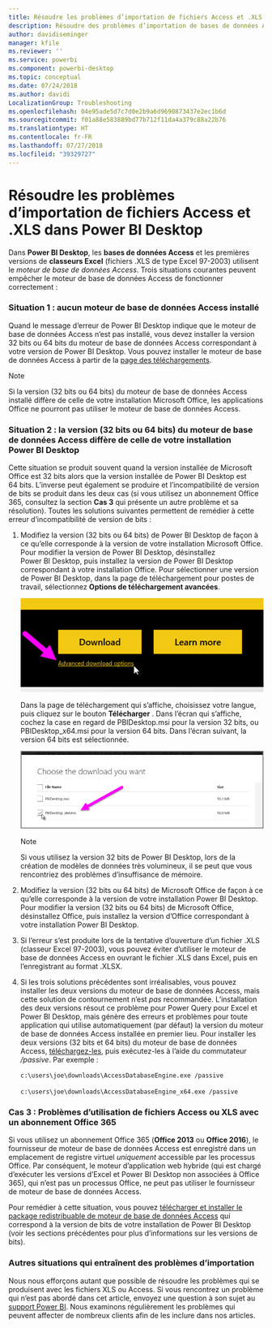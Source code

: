 ```yaml
---
title: Résoudre les problèmes d’importation de fichiers Access et .XLS dans Power BI Desktop
description: Résoudre des problèmes d’importation de bases de données Access et de feuilles de calcul .XLS dans Power BI Desktop et Power Query
author: davidiseminger
manager: kfile
ms.reviewer: ''
ms.service: powerbi
ms.component: powerbi-desktop
ms.topic: conceptual
ms.date: 07/24/2018
ms.author: davidi
LocalizationGroup: Troubleshooting
ms.openlocfilehash: 04e95ade5d7c7d0e2b9a6d9690873437e2ec1b6d
ms.sourcegitcommit: f01a88e583889bd77b712f11da4a379c88a22b76
ms.translationtype: HT
ms.contentlocale: fr-FR
ms.lasthandoff: 07/27/2018
ms.locfileid: "39329727"
---
```

# <a name="resolve-issues-importing-access-and-xls-files-in-power-bi-desktop"></a>Résoudre les problèmes d’importation de fichiers Access et .XLS dans Power BI Desktop
Dans **Power BI Desktop**, les **bases de données Access** et les premières versions de **classeurs Excel** (fichiers .XLS de type Excel 97-2003) utilisent le *moteur de base de données Access*. Trois situations courantes peuvent empêcher le moteur de base de données Access de fonctionner correctement :

### <a name="situation-1-no-access-database-engine-installed"></a>Situation 1 : aucun moteur de base de données Access installé
Quand le message d’erreur de Power BI Desktop indique que le moteur de base de données Access n’est pas installé, vous devez installer la version 32 bits ou 64 bits du moteur de base de données Access correspondant à votre version de Power BI Desktop. Vous pouvez installer le moteur de base de données Access à partir de la [page des téléchargements](http://www.microsoft.com/en-us/download/details.aspx?id=13255).

>[!NOTE]
>Si la version (32 bits ou 64 bits) du moteur de base de données Access installé diffère de celle de votre installation Microsoft Office, les applications Office ne pourront pas utiliser le moteur de base de données Access.

### <a name="situation-2-the-access-database-engine-bit-version-32-bit-or-64-bit-is-different-from-your-power-bi-desktop-bit-version"></a>Situation 2 : la version (32 bits ou 64 bits) du moteur de base de données Access diffère de celle de votre installation Power BI Desktop
Cette situation se produit souvent quand la version installée de Microsoft Office est 32 bits alors que la version installée de Power BI Desktop est 64 bits. L’inverse peut également se produire et l’incompatibilité de version de bits se produit dans les deux cas (si vous utilisez un abonnement Office 365, consultez la section **Cas 3** qui présente un autre problème et sa résolution). Toutes les solutions suivantes permettent de remédier à cette erreur d’incompatibilité de version de bits :

1. Modifiez la version (32 bits ou 64 bits) de Power BI Desktop de façon à ce qu’elle corresponde à la version de votre installation Microsoft Office. Pour modifier la version de Power BI Desktop, désinstallez Power BI Desktop, puis installez la version de Power BI Desktop correspondant à votre installation Office. Pour sélectionner une version de Power BI Desktop, dans la page de téléchargement pour postes de travail, sélectionnez **Options de téléchargement avancées**.
   
   ![](media/desktop-access-database-errors/desktop-access-errors-1.png)
   
   Dans la page de téléchargement qui s’affiche, choisissez votre langue, puis cliquez sur le bouton **Télécharger** . Dans l’écran qui s’affiche, cochez la case en regard de PBIDesktop.msi pour la version 32 bits, ou PBIDesktop_x64.msi pour la version 64 bits. Dans l’écran suivant, la version 64 bits est sélectionnée.
   
   ![](media/desktop-access-database-errors/desktop-access-errors-2.png)
   
   >[!NOTE]
   >Si vous utilisez la version 32 bits de Power BI Desktop, lors de la création de modèles de données très volumineux, il se peut que vous rencontriez des problèmes d’insuffisance de mémoire.
2. Modifiez la version (32 bits ou 64 bits) de Microsoft Office de façon à ce qu’elle corresponde à la version de votre installation Power BI Desktop. Pour modifier la version (32 bits ou 64 bits) de Microsoft Office, désinstallez Office, puis installez la version d’Office correspondant à votre installation Power BI Desktop.
3. Si l’erreur s’est produite lors de la tentative d’ouverture d’un fichier .XLS (classeur Excel 97-2003), vous pouvez éviter d’utiliser le moteur de base de données Access en ouvrant le fichier .XLS dans Excel, puis en l’enregistrant au format .XLSX.
4. Si les trois solutions précédentes sont irréalisables, vous pouvez installer les deux versions du moteur de base de données Access, mais cette solution de contournement n’est *pas* recommandée. L’installation des deux versions résout ce problème pour Power Query pour Excel et Power BI Desktop, mais génère des erreurs et problèmes pour toute application qui utilise automatiquement (par défaut) la version du moteur de base de données Access installée en premier lieu. Pour installer les deux versions (32 bits et 64 bits) du moteur de base de données Access, [téléchargez-les](http://www.microsoft.com/en-us/download/details.aspx?id=13255), puis exécutez-les à l’aide du commutateur */passive*. Par exemple :
   
       c:\users\joe\downloads\AccessDatabaseEngine.exe /passive
   
       c:\users\joe\downloads\AccessDatabaseEngine_x64.exe /passive

### <a name="situation-3-trouble-using-access-or-xls-files-with-an-office-365-subscription"></a>Cas 3 : Problèmes d’utilisation de fichiers Access ou XLS avec un abonnement Office 365
Si vous utilisez un abonnement Office 365 (**Office 2013** ou **Office 2016**), le fournisseur de moteur de base de données Access est enregistré dans un emplacement de registre virtuel *uniquement* accessible par les processus Office. Par conséquent, le moteur d’application web hybride (qui est chargé d’exécuter les versions d’Excel et Power BI Desktop non associées à Office 365), qui n’est pas un processus Office, ne peut pas utiliser le fournisseur de moteur de base de données Access.

Pour remédier à cette situation, vous pouvez [télécharger et installer le package redistribuable de moteur de base de données Access](http://www.microsoft.com/en-us/download/details.aspx?id=13255) qui correspond à la version de bits de votre installation de Power BI Desktop (voir les sections précédentes pour plus d’informations sur les versions de bits).

### <a name="other-situations-that-cause-import-issues"></a>Autres situations qui entraînent des problèmes d’importation
Nous nous efforçons autant que possible de résoudre les problèmes qui se produisent avec les fichiers XLS ou Access. Si vous rencontrez un problème qui n’est pas abordé dans cet article, envoyez une question à son sujet au [support Power BI](https://powerbi.microsoft.com/support/). Nous examinons régulièrement les problèmes qui peuvent affecter de nombreux clients afin de les inclure dans nos articles.

